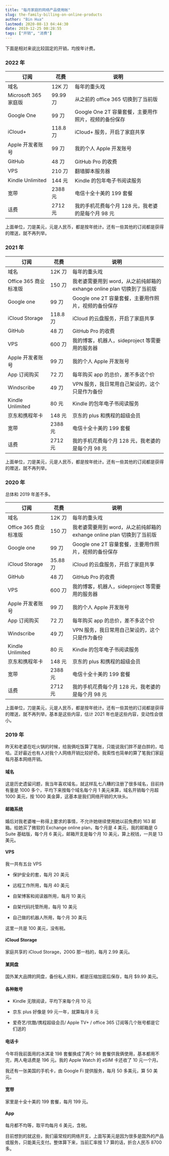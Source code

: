 ```yaml
---
title: "每月家庭的网络产品使用帐"
slug: the-family-billing-on-online-products
author: "Bin Hua"
lastmod: 2020-08-13 04:44:30
date: 2019-12-25 00:28:55
tags: ["开销", "消费"]
---
```


下面是相对来说比较固定的开销，均按年计费。

### 2022 年

|订阅|花费|说明|
|---|---|---|
| 域名 | 12K 刀 | 每年的重头戏 |
| Microsoft 365 家庭版 | 99.99 刀 | 从之前的 office 365 切换到了当前版 |
| Google One | 99 刀 | Google One 2T 容量套餐，主要用作照片，视频的备份保存 |
| iCloud+ | 118.8 刀 | iCloud+ 服务，开启了家庭共享 |
| Apple 开发者账号 | 99 刀 | 我的个人 Apple 开发账号 |
| GitHub | 48 刀  | GitHub Pro 的收费 |
| VPS | 210 刀 | 翻墙脚本服务器 |
| Kindle Unlimited | 144 元 | Kindle 的包年电子书阅读服务 |
| 宽带 | 2388 元 | 电信十全十美的 199 套餐 |
| 话费 | 2712 元 | 我的手机花费每个月 128 元，我老婆的是每个月 98 元 |

上面单位，刀是美元，元是人民币，都是按年统计。还有一些其他的订阅都是获得的赠送，就不再列举。

### 2021 年

|订阅|花费|说明|
|---|---|---|
| 域名 | 12K 刀 | 每年的重头戏 |
| Office 365 商业标准版 | 150 刀 | 我老婆需要用到 word，从之前纯邮箱的 exhange online plan 切换到了当前版 |
| Google one | 99 刀 | Google one 2T 容量套餐，主要用作照片，视频的备份保存 |
| iCloud Storage | 118.8 刀 | iCloud 的云盘服务，开启了家庭共享 |
| GitHub | 48 刀  | GitHub Pro 的收费 |
| VPS | 600 刀 | 我的博客，机器人，sideproject 等需要用的服务器 |
| Apple 开发者账号 | 99 刀 | 我的个人 Apple 开发账号 |
| App 订阅购买 | 72 刀 | 每年购买 app 的总价，差不多这个价 |
| Windscribe | 49 刀 | VPN 服务，我日常用自己架设的，这个只是作为备份 |
| Kindle Unlimited | 80 元 | Kindle 的包年电子书阅读服务 |
| 京东和携程年卡 | 148 元 | 京东的 plus 和携程的超级会员 |
| 宽带 | 2388 元 | 电信十全十美的 199 套餐 |
| 话费 | 2712 元 | 我的手机花费每个月 128 元，我老婆的是每个月 98 元 |

上面单位，刀是美元，元是人民币，都是按年统计。还有一些其他的订阅都是获得的赠送，就不再列举。

### 2020 年

总体和 2019 年差不多。

|订阅|花费|说明|
|---|---|---|
| 域名 | 12K 刀 | 每年的重头戏 |
| Office 365 商业标准版 | 150 刀 | 我老婆需要用到 word，从之前纯邮箱的 exhange online plan 切换到了当前版 |
| Google one | 99 刀 | Google one 2T 容量套餐，主要用作照片，视频的备份保存 |
| iCloud Storage | 35.88 刀 | iCloud 的云盘服务，开启了家庭共享 |
| GitHub | 48 刀  | GitHub Pro 的收费 |
| VPS | 600 刀 | 我的博客，机器人，sideproject 等需要用的服务器 |
| Apple 开发者账号 | 99 刀 | 我的个人 Apple 开发账号 |
| App 订阅购买 | 72 刀 | 每年购买 app 的总价，差不多这个价 |
| Windscribe | 49 刀 | VPN 服务，我日常用自己架设的，这个只是作为备份 |
| Kindle Unlimited | 80 元 | Kindle 的包年电子书阅读服务 |
| 京东和携程年卡 | 148 元 | 京东的 plus 和携程的超级会员 |
| 宽带 | 2388 元 | 电信十全十美的 199 套餐 |
| 话费 | 2712 元 | 我的手机花费每个月 128 元，我老婆的是每个月 98 元 |

上面单位，刀是美元，元是人民币，都是按年统计。还有一些其他的订阅都是获得的赠送，就不再列举。基本是这些内容，估计 2021 年也是这些内容，变动性会很小。

### 2019 年

昨天和老婆在吃火锅的时候，给我俩吃饭算了笔账，只能说我们胖不是白胖的，哈哈。正好最近也有人对我个人网络开销比较好奇。我索性也简单的算了笔我们家庭每月基本网络开销。

#### 域名

这是历史遗留问题，我当年喜欢域名，就这样乱七八糟的注册了很多域名，目前持有量是 1000 多个，平均下来按每个域名每个月 1 美元来算，域名开销每个月超 1000 美元，按 1000 美金算，这基本是我们网络开销的大块头。

#### 邮箱系统

婚后对我老婆唯一称得上要求的事情，不允许她继续使用她以前免费的 163 邮箱。给她买了微软的 Exchange online plan，每个月是 4 美元，我的邮箱是 G Suite 基础版，每个月 6 美元，邮箱开支是每个月 10 美元，算上税钱，一共是 13 美元。

#### VPS

我一共有五台 VPS

- 保护安全的套，每月 20 美元

- 远程工作所用，每月 40 美元

- 自架博客和阅读器所用，每月 10 美元

- 自架代码托管所用，每月 10 美元

- 自己做的机器人所用，每个月 30 美元

这里一共是 100 美元，没有税。

#### iCloud Storage

家庭共享的 iCloud Storage，200G 那一档的，每月 2.99 美元。

#### 某网盘

国外某大品牌的网盘，备份私人资料，都是压缩加密后保存，每月 $9.99 美元。

#### 各种账号

- Kindle 无限阅读，平均下来每个月 10 元
 
- 京东 plus 好像是 99 元一年，就算每月 8 元

- 爱奇艺/优酷/携程超级会员/ Apple TV+ / office 365 订阅等几个账号都是它们送的

#### 电话卡

今年将我前面用的冰淇凌 198 套餐换成了两个 98 套餐供我俩使用，基本都用不完，两人电话费是 196 元。我的 Apple Watch 的 eSIM 卡还收了 10 元一个月。

我还有一张美国的手机卡，由 Google Fi 提供服务，每月 50 多美元，算 50 美元。

#### 宽带

家里是十全十美的 199 套餐，每月 199 元。

#### App

每月都不均等，取平均每月 6 美元，含税。

目前想到的就这些，我们最常规的网络开支，上面写美元是因为很多是国外的产品或服务，只能美元支付。整体算下来，当前汇率按 1:7 算的话，折合人民币 8700 多。

